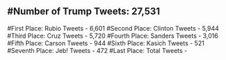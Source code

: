 #Number of Trump Tweets: 27,531
---
#First Place: Rubio Tweets - 6,601
#Second Place: Clinton Tweets - 5,944
#Third Place: Cruz Tweets - 5,720
#Fourth Place: Sanders Tweets - 3,016
#Fifth Place: Carson Tweets - 944
#Sixth Place: Kasich Tweets - 521
#Seventh Place: Jeb! Tweets - 472
#Last Place: Total Tweets -  
